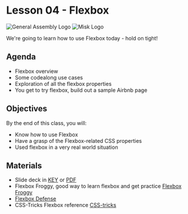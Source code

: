# Lesson 04 - Flexbox

![![General Assembly Logo](https://camo.githubusercontent.com/1a91b05b8f4d44b5bbfb83abac2b0996d8e26c92/687474703a2f2f692e696d6775722e636f6d2f6b6538555354712e706e67)](https://generalassemb.ly/education/web-development-immersive)
![Misk Logo](https://i.ibb.co/KmXhJbm/Webp-net-resizeimage-1.png)

We're going to learn how to use Flexbox today - hold on tight!

## Agenda

- Flexbox overview
- Some codealong use cases
- Exploration of all the flexbox properties
- You get to try flexbox, build out a sample Airbnb page

## Objectives

By the end of this class, you will:

- Know how to use Flexbox
- Have a grasp of the Flexbox-related CSS properties
- Used flexbox in a very real world situation

## Materials

- Slide deck in [KEY](GA-FEWD-lesson-flexbox.key) or [PDF](GA-FEWD-lesson-flexbox.pdf)
- Flexbox Froggy, good way to learn flexbox and get practice [Flexbox Froggy](https://flexboxfroggy.com/)
- [Flexbox Defense](http://www.flexboxdefense.com/)
- CSS-Tricks Flexbox reference [CSS-tricks](https://css-tricks.com/snippets/css/a-guide-to-flexbox/)
